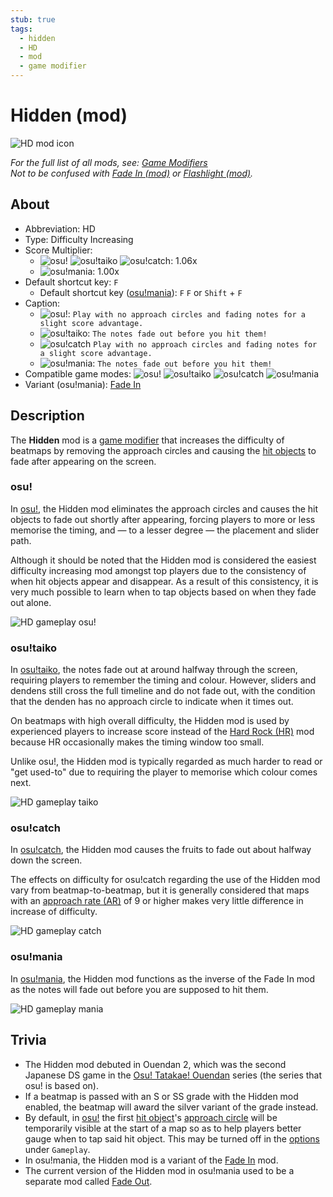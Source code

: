 ```yaml
---
stub: true
tags:
  - hidden
  - HD
  - mod
  - game modifier
---
```


# Hidden (mod)

![HD mod icon](/wiki/shared/mods/HD.png "Hidden (HD) mod icon")

*For the full list of all mods, see: [Game Modifiers](/wiki/Gameplay/Game_modifier)*\
*Not to be confused with [Fade In (mod)](/wiki/Gameplay/Game_modifier/Fade_In) or [Flashlight (mod)](/wiki/Gameplay/Game_modifier/Flashlight).*

## About

- Abbreviation: HD
- Type: Difficulty Increasing
- Score Multiplier:
  - ![][osu!] ![][osu!taiko] ![][osu!catch]: 1.06x
  - ![][osu!mania]: 1.00x
- Default shortcut key: `F`
  - Default shortcut key ([osu!mania](/wiki/Game_mode/osu!mania)): `F` `F` or `Shift` + `F`
- Caption:
  - ![][osu!]: `Play with no approach circles and fading notes for a slight score advantage.`
  - ![][osu!taiko]: `The notes fade out before you hit them!`
  - ![][osu!catch] `Play with no approach circles and fading notes for a slight score advantage.`
  - ![][osu!mania]: `The notes fade out before you hit them!`
- Compatible game modes: ![][osu!] ![][osu!taiko] ![][osu!catch] ![][osu!mania]
- Variant (osu!mania): [Fade In](/wiki/Gameplay/Game_modifier/Fade_In)

## Description

The **Hidden** mod is a [game modifier](/wiki/Gameplay/Game_modifier) that increases the difficulty of beatmaps by removing the approach circles and causing the [hit objects](/wiki/Gameplay/Hit_object) to fade after appearing on the screen.

### osu!

In [osu!](/wiki/Game_mode/osu!), the Hidden mod eliminates the approach circles and causes the hit objects to fade out shortly after appearing, forcing players to more or less memorise the timing, and — to a lesser degree — the placement and slider path.

Although it should be noted that the Hidden mod is considered the easiest difficulty increasing mod amongst top players due to the consistency of when hit objects appear and disappear. As a result of this consistency, it is very much possible to learn when to tap objects based on when they fade out alone.

![HD gameplay osu!](img/HD-osu.jpg "Gameplay of osu! with the Hidden mod enabled")

### osu!taiko

In [osu!taiko](/wiki/Game_mode/osu!taiko), the notes fade out at around halfway through the screen, requiring players to remember the timing and colour. However, sliders and dendens still cross the full timeline and do not fade out, with the condition that the denden has no approach circle to indicate when it times out.

On beatmaps with high overall difficulty, the Hidden mod is used by experienced players to increase score instead of the [Hard Rock (HR)](/wiki/Gameplay/Game_modifier/Hard_Rock) mod because HR occasionally makes the timing window too small.

Unlike osu!, the Hidden mod is typically regarded as much harder to read or "get used-to" due to requiring the player to memorise which colour comes next.

![HD gameplay taiko](img/HD-taiko.jpg "Gameplay of osu!taiko with the Hidden mod enabled")

### osu!catch

In [osu!catch](/wiki/Game_mode/osu!catch), the Hidden mod causes the fruits to fade out about halfway down the screen.

The effects on difficulty for osu!catch regarding the use of the Hidden mod vary from beatmap-to-beatmap, but it is generally considered that maps with an [approach rate (AR)](/wiki/Beatmap/Approach_rate) of 9 or higher makes very little difference in increase of difficulty.

![HD gameplay catch](img/HD-catch.jpg "Gameplay of osu!catch with the Hidden mod enabled")

### osu!mania

In [osu!mania](/wiki/Game_mode/osu!mania), the Hidden mod functions as the inverse of the Fade In mod as the notes will fade out before you are supposed to hit them.

![HD gameplay mania](img/HD-combo-comparison-mania.jpg "Gameplay with the Hidden mod at 91x combo (top-left), at 326x combo (top-middle), at 516x combo (top-right/bottom-left), and at 900x combo (bottom-right) in osu!mania")

## Trivia

- The Hidden mod debuted in Ouendan 2, which was the second Japanese DS game in the [Osu! Tatakae! Ouendan](https://en.wikipedia.org/wiki/Osu!_Tatakae!_Ouendan) series (the series that osu! is based on).
- If a beatmap is passed with an S or SS grade with the Hidden mod enabled, the beatmap will award the silver variant of the grade instead.
- By default, in [osu!](/wiki/Game_mode/osu!) the first [hit object](/wiki/Gameplay/Hit_object)'s [approach circle](/wiki/Gameplay/Hit_object/Approach_circle) will be temporarily visible at the start of a map so as to help players better gauge when to tap said hit object. This may be turned off in the [options](/wiki/Client/Options) under `Gameplay`.
- In osu!mania, the Hidden mod is a variant of the [Fade In](/wiki/Gameplay/Game_modifier/Fade_In) mod.
- The current version of the Hidden mod in osu!mania used to be a separate mod called [Fade Out](/wiki/Gameplay/Game_modifier/Fade_Out).

[osu!]: /wiki/shared/mode/osu.png "osu!"
[osu!taiko]: /wiki/shared/mode/taiko.png "osu!taiko"
[osu!catch]: /wiki/shared/mode/catch.png "osu!catch"
[osu!mania]: /wiki/shared/mode/mania.png "osu!mania"
